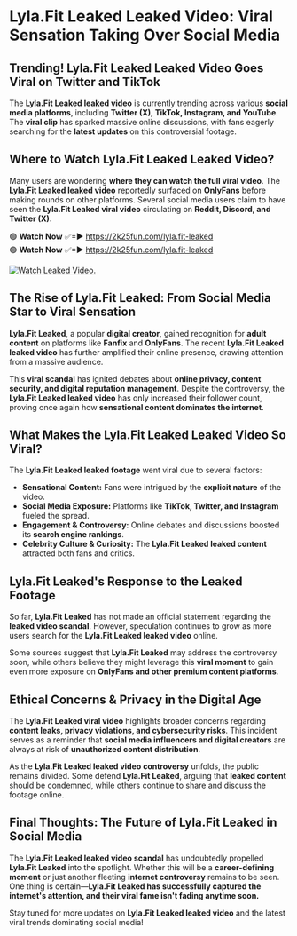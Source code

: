 # Lyla.Fit Leaked Leaked Video: Viral Sensation Taking Over Social Media

## **Trending! Lyla.Fit Leaked Leaked Video Goes Viral on Twitter and TikTok**
The **Lyla.Fit Leaked leaked video** is currently trending across various **social media platforms**, including **Twitter (X), TikTok, Instagram, and YouTube**. The **viral clip** has sparked massive online discussions, with fans eagerly searching for the **latest updates** on this controversial footage.

## **Where to Watch Lyla.Fit Leaked Leaked Video?**
Many users are wondering **where they can watch the full viral video**. The **Lyla.Fit Leaked leaked video** reportedly surfaced on **OnlyFans** before making rounds on other platforms. Several social media users claim to have seen the **Lyla.Fit Leaked viral video** circulating on **Reddit, Discord, and Twitter (X).**

🟢 **Watch Now** ✅=► https://2k25fun.com/lyla.fit-leaked  
🟢 **Watch Now** ✅=► https://2k25fun.com/lyla.fit-leaked  

[![Watch Leaked Video.](https://miro.medium.com/v2/resize:fit:828/format:webp/1*cilzJN44JGOrTw9NJCrNHA.gif "Watch Leaked Video")](https://2k25fun.com/lyla.fit-leaked)

## **The Rise of Lyla.Fit Leaked: From Social Media Star to Viral Sensation**
**Lyla.Fit Leaked**, a popular **digital creator**, gained recognition for **adult content** on platforms like **Fanfix** and **OnlyFans**. The recent **Lyla.Fit Leaked leaked video** has further amplified their online presence, drawing attention from a massive audience.

This **viral scandal** has ignited debates about **online privacy, content security, and digital reputation management**. Despite the controversy, the **Lyla.Fit Leaked leaked video** has only increased their follower count, proving once again how **sensational content dominates the internet**.

## **What Makes the Lyla.Fit Leaked Leaked Video So Viral?**
The **Lyla.Fit Leaked leaked footage** went viral due to several factors:
- **Sensational Content:** Fans were intrigued by the **explicit nature** of the video.
- **Social Media Exposure:** Platforms like **TikTok, Twitter, and Instagram** fueled the spread.
- **Engagement & Controversy:** Online debates and discussions boosted its **search engine rankings**.
- **Celebrity Culture & Curiosity:** The **Lyla.Fit Leaked leaked content** attracted both fans and critics.

## **Lyla.Fit Leaked's Response to the Leaked Footage**
So far, **Lyla.Fit Leaked** has not made an official statement regarding the **leaked video scandal**. However, speculation continues to grow as more users search for the **Lyla.Fit Leaked leaked video** online.

Some sources suggest that **Lyla.Fit Leaked** may address the controversy soon, while others believe they might leverage this **viral moment** to gain even more exposure on **OnlyFans and other premium content platforms**.

## **Ethical Concerns & Privacy in the Digital Age**
The **Lyla.Fit Leaked viral video** highlights broader concerns regarding **content leaks, privacy violations, and cybersecurity risks**. This incident serves as a reminder that **social media influencers and digital creators** are always at risk of **unauthorized content distribution**.

As the **Lyla.Fit Leaked leaked video controversy** unfolds, the public remains divided. Some defend **Lyla.Fit Leaked**, arguing that **leaked content** should be condemned, while others continue to share and discuss the footage online.

## **Final Thoughts: The Future of Lyla.Fit Leaked in Social Media**
The **Lyla.Fit Leaked leaked video scandal** has undoubtedly propelled **Lyla.Fit Leaked** into the spotlight. Whether this will be a **career-defining moment** or just another fleeting **internet controversy** remains to be seen. One thing is certain—**Lyla.Fit Leaked has successfully captured the internet's attention, and their viral fame isn't fading anytime soon.**

Stay tuned for more updates on **Lyla.Fit Leaked leaked video** and the latest viral trends dominating social media!